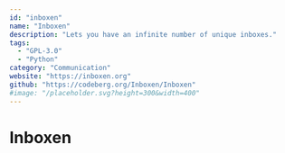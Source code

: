 ```yaml
---
id: "inboxen"
name: "Inboxen"
description: "Lets you have an infinite number of unique inboxes."
tags:
  - "GPL-3.0"
  - "Python"
category: "Communication"
website: "https://inboxen.org"
github: "https://codeberg.org/Inboxen/Inboxen"
#image: "/placeholder.svg?height=300&width=400"
---
```


# Inboxen
